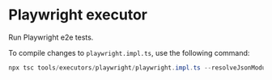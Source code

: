 # Playwright executor

Run Playwright e2e tests.

To compile changes to `playwright.impl.ts`, use the following command:

```powershell
npx tsc tools/executors/playwright/playwright.impl.ts --resolveJsonModule
```
